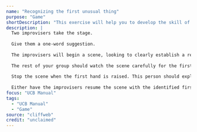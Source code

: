 ```yaml
---
name: "Recognizing the first unusual thing"
purpose: "Game"
shortDescription: "This exercise will help you to develop the skill of recognizing the first unusual thing. New improvisers often have so much to think about during a scene that recognizing the first unusual thing is lost. By watching the scene from the outside, you can focus solely on the first unusual thing. This is an important part of your development as an improviser. It is like a basketball player practicing jump shots outside of game conditions. For the improvisers in the scene, the benefit of this exercise is to get practice playing the Game of the scene from the point of the first unusual thing without having to recognize it on their own. This exercise is more akin to T-ball, in which young baseball players are given the experience of hitting a baseball without having to wait for the right pitch."
description: |
  Two improvisers take the stage.
  
  Give them a one-word suggestion.
  
  The improvisers will begin a scene, looking to clearly establish a reality containing a Who, What, and Where. The improvisers should continue to Yes And each other until they discover the first unusual thing.
  
  The rest of your group should watch the scene carefully for the first unusual thing. Any of the improvisers watching should raise their hand when they think they see the first unusual thing. They should be looking for something that is unusual given the reality that has been established.
  
  Stop the scene when the first hand is raised. This person should explain what they saw as the first unusual thing. Discuss this first unusual thing as a group. It is okay to disagree about what is unusual-some people will see things that others will miss.
  
  Either have the improvisers resume the scene with the identified first unusual thing in mind or discuss potential Game moves as a group. Throw out different Game moves that could spring off of that first unusual thing
focus: "UCB Manual"
tags:
  - "UCB Manual"
  - "Game"
source: "cliffweb"
credit: "unclaimed"
---
```

